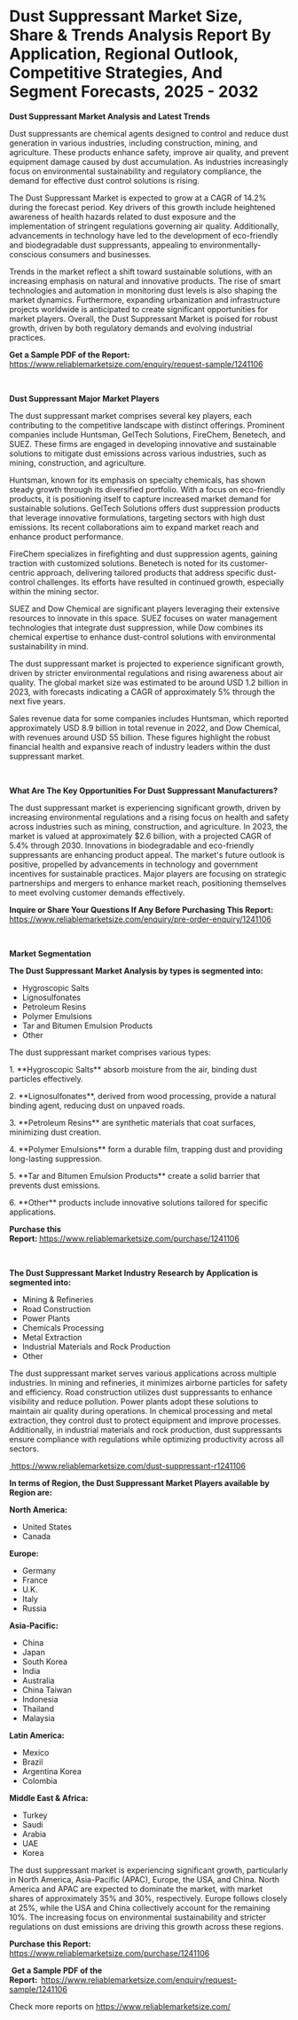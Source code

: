 <p><h1>Dust Suppressant Market Size, Share & Trends Analysis Report By Application, Regional Outlook, Competitive Strategies, And Segment Forecasts, 2025 - 2032</h1></p><p><strong>Dust Suppressant Market Analysis and Latest Trends</strong></p>
<p><p>Dust suppressants are chemical agents designed to control and reduce dust generation in various industries, including construction, mining, and agriculture. These products enhance safety, improve air quality, and prevent equipment damage caused by dust accumulation. As industries increasingly focus on environmental sustainability and regulatory compliance, the demand for effective dust control solutions is rising.</p><p>The Dust Suppressant Market is expected to grow at a CAGR of 14.2% during the forecast period. Key drivers of this growth include heightened awareness of health hazards related to dust exposure and the implementation of stringent regulations governing air quality. Additionally, advancements in technology have led to the development of eco-friendly and biodegradable dust suppressants, appealing to environmentally-conscious consumers and businesses.</p><p>Trends in the market reflect a shift toward sustainable solutions, with an increasing emphasis on natural and innovative products. The rise of smart technologies and automation in monitoring dust levels is also shaping the market dynamics. Furthermore, expanding urbanization and infrastructure projects worldwide is anticipated to create significant opportunities for market players. Overall, the Dust Suppressant Market is poised for robust growth, driven by both regulatory demands and evolving industrial practices.</p></p>
<p><strong>Get a Sample PDF of the Report:&nbsp;</strong> <a href="https://www.reliablemarketsize.com/enquiry/request-sample/1241106?utm_campaign=2625&utm_medium=2&utm_source=Github&utm_content=ia&utm_term=02042025&utm_id=dust-suppressant">https://www.reliablemarketsize.com/enquiry/request-sample/1241106</a></p>
<p>&nbsp;</p>
<p><strong>Dust Suppressant Major Market Players</strong></p>
<p><p>The dust suppressant market comprises several key players, each contributing to the competitive landscape with distinct offerings. Prominent companies include Huntsman, GelTech Solutions, FireChem, Benetech, and SUEZ. These firms are engaged in developing innovative and sustainable solutions to mitigate dust emissions across various industries, such as mining, construction, and agriculture.</p><p>Huntsman, known for its emphasis on specialty chemicals, has shown steady growth through its diversified portfolio. With a focus on eco-friendly products, it is positioning itself to capture increased market demand for sustainable solutions. GelTech Solutions offers dust suppression products that leverage innovative formulations, targeting sectors with high dust emissions. Its recent collaborations aim to expand market reach and enhance product performance.</p><p>FireChem specializes in firefighting and dust suppression agents, gaining traction with customized solutions. Benetech is noted for its customer-centric approach, delivering tailored products that address specific dust-control challenges. Its efforts have resulted in continued growth, especially within the mining sector.</p><p>SUEZ and Dow Chemical are significant players leveraging their extensive resources to innovate in this space. SUEZ focuses on water management technologies that integrate dust suppression, while Dow combines its chemical expertise to enhance dust-control solutions with environmental sustainability in mind.</p><p>The dust suppressant market is projected to experience significant growth, driven by stricter environmental regulations and rising awareness about air quality. The global market size was estimated to be around USD 1.2 billion in 2023, with forecasts indicating a CAGR of approximately 5% through the next five years.</p><p>Sales revenue data for some companies includes Huntsman, which reported approximately USD 8.9 billion in total revenue in 2022, and Dow Chemical, with revenues around USD 55 billion. These figures highlight the robust financial health and expansive reach of industry leaders within the dust suppressant market.</p></p>
<p>&nbsp;</p>
<p><strong>What Are The Key Opportunities For Dust Suppressant Manufacturers?</strong></p>
<p><p>The dust suppressant market is experiencing significant growth, driven by increasing environmental regulations and a rising focus on health and safety across industries such as mining, construction, and agriculture. In 2023, the market is valued at approximately $2.6 billion, with a projected CAGR of 5.4% through 2030. Innovations in biodegradable and eco-friendly suppressants are enhancing product appeal. The market's future outlook is positive, propelled by advancements in technology and government incentives for sustainable practices. Major players are focusing on strategic partnerships and mergers to enhance market reach, positioning themselves to meet evolving customer demands effectively.</p></p>
<p><strong>Inquire or Share Your Questions If Any Before Purchasing This Report:</strong> <a href="https://www.reliablemarketsize.com/enquiry/pre-order-enquiry/1241106?utm_campaign=2625&utm_medium=2&utm_source=Github&utm_content=ia&utm_term=02042025&utm_id=dust-suppressant">https://www.reliablemarketsize.com/enquiry/pre-order-enquiry/1241106</a></p>
<p>&nbsp;</p>
<p><strong>Market Segmentation</strong></p>
<p><strong>The Dust Suppressant Market Analysis by types is segmented into:</strong></p>
<p><ul><li>Hygroscopic Salts</li><li>Lignosulfonates</li><li>Petroleum Resins</li><li>Polymer Emulsions</li><li>Tar and Bitumen Emulsion Products</li><li>Other</li></ul></p>
<p><p>The dust suppressant market comprises various types: </p><p>1. **Hygroscopic Salts** absorb moisture from the air, binding dust particles effectively.</p><p>2. **Lignosulfonates**, derived from wood processing, provide a natural binding agent, reducing dust on unpaved roads.</p><p>3. **Petroleum Resins** are synthetic materials that coat surfaces, minimizing dust creation.</p><p>4. **Polymer Emulsions** form a durable film, trapping dust and providing long-lasting suppression.</p><p>5. **Tar and Bitumen Emulsion Products** create a solid barrier that prevents dust emissions.</p><p>6. **Other** products include innovative solutions tailored for specific applications.</p></p>
<p><strong>Purchase this Report:&nbsp;</strong><a href="https://www.reliablemarketsize.com/purchase/1241106?utm_campaign=2625&utm_medium=2&utm_source=Github&utm_content=ia&utm_term=02042025&utm_id=dust-suppressant">https://www.reliablemarketsize.com/purchase/1241106</a></p>
<p>&nbsp;</p>
<p><strong>The Dust Suppressant Market Industry Research by Application is segmented into:</strong></p>
<p><ul><li>Mining & Refineries</li><li>Road Construction</li><li>Power Plants</li><li>Chemicals Processing</li><li>Metal Extraction</li><li>Industrial Materials and Rock Production</li><li>Other</li></ul></p>
<p><p>The dust suppressant market serves various applications across multiple industries. In mining and refineries, it minimizes airborne particles for safety and efficiency. Road construction utilizes dust suppressants to enhance visibility and reduce pollution. Power plants adopt these solutions to maintain air quality during operations. In chemical processing and metal extraction, they control dust to protect equipment and improve processes. Additionally, in industrial materials and rock production, dust suppressants ensure compliance with regulations while optimizing productivity across all sectors.</p></p>
<p><a href="https://www.reliablemarketsize.com/dust-suppressant-r1241106?utm_campaign=2625&utm_medium=2&utm_source=Github&utm_content=ia&utm_term=02042025&utm_id=dust-suppressant">&nbsp;https://www.reliablemarketsize.com/dust-suppressant-r1241106</a></p>
<p><strong>In terms of Region, the Dust Suppressant Market Players available by Region are:</strong></p>
<p>
    <p> <strong> North America: </strong>
        <ul>
            <li>United States</li>
            <li>Canada</li>
        </ul>
        </p> 
    <p> <strong> Europe: </strong>
        <ul>
            <li>Germany</li>
            <li>France</li>
            <li>U.K.</li>
            <li>Italy</li>
            <li>Russia</li>
        </ul>
        </p> 
    <p> <strong> Asia-Pacific: </strong>
        <ul>
            <li>China</li>
            <li>Japan</li>
            <li>South Korea</li>
            <li>India</li>
            <li>Australia</li>
            <li>China Taiwan</li>
            <li>Indonesia</li>
            <li>Thailand</li>
            <li>Malaysia</li>
        </ul>
        </p> 
    <p> <strong> Latin America: </strong>
        <ul>
            <li>Mexico</li>
            <li>Brazil</li>
            <li>Argentina Korea</li>
            <li>Colombia</li>
        </ul>
        </p> 
    <p> <strong> Middle East & Africa: </strong>
        <ul>
            <li>Turkey</li>
            <li>Saudi</li>
            <li>Arabia</li>
            <li>UAE</li>
            <li>Korea</li>
        </ul>
    </p>
    </p>
<p><p>The dust suppressant market is experiencing significant growth, particularly in North America, Asia-Pacific (APAC), Europe, the USA, and China. North America and APAC are expected to dominate the market, with market shares of approximately 35% and 30%, respectively. Europe follows closely at 25%, while the USA and China collectively account for the remaining 10%. The increasing focus on environmental sustainability and stricter regulations on dust emissions are driving this growth across these regions.</p></p>
<p><strong>Purchase this Report: </strong><a href="https://www.reliablemarketsize.com/purchase/1241106?utm_campaign=2625&utm_medium=2&utm_source=Github&utm_content=ia&utm_term=02042025&utm_id=dust-suppressant">https://www.reliablemarketsize.com/purchase/1241106</a></p>
<p>&nbsp;<strong>Get a Sample PDF of the Report:&nbsp;&nbsp;</strong><a href="https://www.reliablemarketsize.com/enquiry/request-sample/1241106?utm_campaign=2625&utm_medium=2&utm_source=Github&utm_content=ia&utm_term=02042025&utm_id=dust-suppressant">https://www.reliablemarketsize.com/enquiry/request-sample/1241106</a></p>
<p><strong></strong></p>
<p>Check more reports on <a href="https://www.reliablemarketsize.com/?utm_campaign=2625&utm_medium=2&utm_source=Github&utm_content=ia&utm_term=02042025&utm_id=dust-suppressant">https://www.reliablemarketsize.com/</a></p>